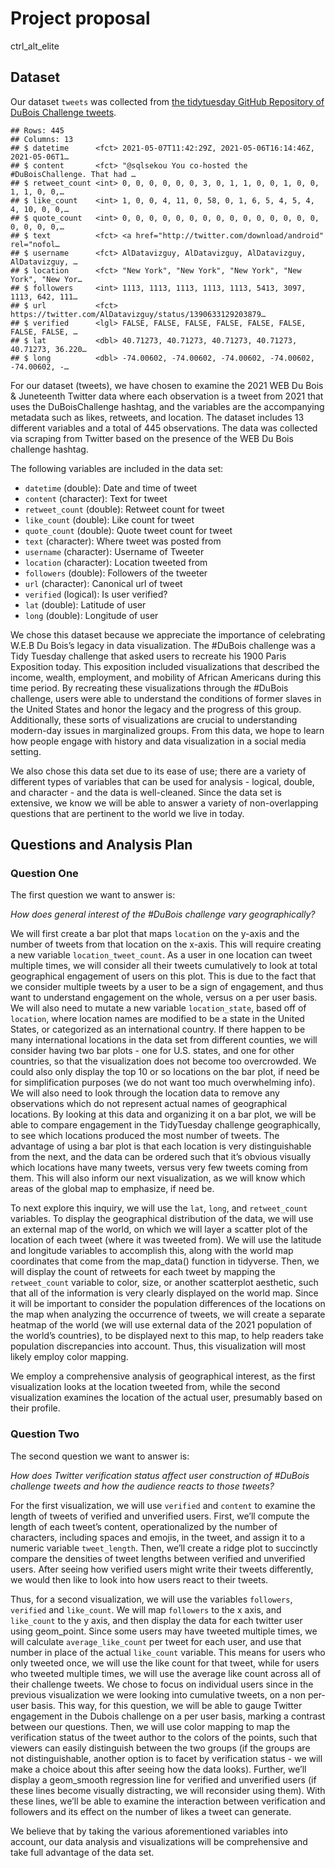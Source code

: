 Project proposal
================
ctrl\_alt\_elite

## Dataset

Our dataset `tweets` was collected from [the tidytuesday GitHub
Repository of DuBois Challenge
tweets](https://github.com/rfordatascience/tidytuesday/blob/master/data/2021/2021-06-15/readme.md).

    ## Rows: 445
    ## Columns: 13
    ## $ datetime      <fct> 2021-05-07T11:42:29Z, 2021-05-06T16:14:46Z, 2021-05-06T1…
    ## $ content       <fct> "@sqlsekou You co-hosted the #DuBoisChallenge. That had …
    ## $ retweet_count <int> 0, 0, 0, 0, 0, 0, 3, 0, 1, 1, 0, 0, 1, 0, 0, 1, 1, 0, 0,…
    ## $ like_count    <int> 1, 0, 0, 4, 11, 0, 58, 0, 1, 6, 5, 4, 5, 4, 4, 10, 0, 0,…
    ## $ quote_count   <int> 0, 0, 0, 0, 0, 0, 0, 0, 0, 0, 0, 0, 0, 0, 0, 0, 0, 0, 0,…
    ## $ text          <fct> <a href="http://twitter.com/download/android" rel="nofol…
    ## $ username      <fct> AlDatavizguy, AlDatavizguy, AlDatavizguy, AlDatavizguy, …
    ## $ location      <fct> "New York", "New York", "New York", "New York", "New Yor…
    ## $ followers     <int> 1113, 1113, 1113, 1113, 1113, 5413, 3097, 1113, 642, 111…
    ## $ url           <fct> https://twitter.com/AlDatavizguy/status/1390633129203879…
    ## $ verified      <lgl> FALSE, FALSE, FALSE, FALSE, FALSE, FALSE, FALSE, FALSE, …
    ## $ lat           <dbl> 40.71273, 40.71273, 40.71273, 40.71273, 40.71273, 36.220…
    ## $ long          <dbl> -74.00602, -74.00602, -74.00602, -74.00602, -74.00602, -…

For our dataset (tweets), we have chosen to examine the 2021 WEB Du Bois
& Juneteenth Twitter data where each observation is a tweet from 2021
that uses the DuBoisChallenge hashtag, and the variables are the
accompanying metadata such as likes, retweets, and location. The dataset
includes 13 different variables and a total of 445 observations. The
data was collected via scraping from Twitter based on the presence of
the WEB Du Bois challenge hashtag.

The following variables are included in the data set:

  - `datetime` (double): Date and time of tweet
  - `content` (character): Text for tweet
  - `retweet_count` (double): Retweet count for tweet
  - `like_count` (double): Like count for tweet
  - `quote_count` (double): Quote tweet count for tweet
  - `text` (character): Where tweet was posted from
  - `username` (character): Username of Tweeter
  - `location` (character): Location tweeted from
  - `followers` (double): Followers of the tweeter
  - `url` (character): Canonical url of tweet
  - `verified` (logical): Is user verified?
  - `lat` (double): Latitude of user
  - `long` (double): Longitude of user

We chose this dataset because we appreciate the importance of
celebrating W.E.B Du Bois’s legacy in data visualization. The \#DuBois
challenge was a Tidy Tuesday challenge that asked users to recreate his
1900 Paris Exposition today. This exposition included visualizations
that described the income, wealth, employment, and mobility of African
Americans during this time period. By recreating these visualizations
through the \#DuBois challenge, users were able to understand the
conditions of former slaves in the United States and honor the legacy
and the progress of this group. Additionally, these sorts of
visualizations are crucial to understanding modern-day issues in
marginalized groups. From this data, we hope to learn how people engage
with history and data visualization in a social media setting.

We also chose this data set due to its ease of use; there are a variety
of different types of variables that can be used for analysis - logical,
double, and character - and the data is well-cleaned. Since the data set
is extensive, we know we will be able to answer a variety of
non-overlapping questions that are pertinent to the world we live in
today.

## Questions and Analysis Plan

### Question One

The first question we want to answer is:

*How does general interest of the \#DuBois challenge vary
geographically?*

We will first create a bar plot that maps `location` on the y-axis and
the number of tweets from that location on the x-axis. This will require
creating a new variable `location_tweet_count`. As a user in one
location can tweet multiple times, we will consider all their tweets
cumulatively to look at total geographical engagement of users on this
plot. This is due to the fact that we consider multiple tweets by a user
to be a sign of engagement, and thus want to understand engagement on
the whole, versus on a per user basis. We will also need to mutate a new
variable `location_state`, based off of `location`, where location names
are modified to be a state in the United States, or categorized as an
international country. If there happen to be many international
locations in the data set from different counties, we will consider
having two bar plots - one for U.S. states, and one for other countries,
so that the visualization does not become too overcrowded. We could also
only display the top 10 or so locations on the bar plot, if need be for
simplification purposes (we do not want too much overwhelming info). We
will also need to look through the location data to remove any
observations which do not represent actual names of geographical
locations. By looking at this data and organizing it on a bar plot, we
will be able to compare engagement in the TidyTuesday challenge
geographically, to see which locations produced the most number of
tweets. The advantage of using a bar plot is that each location is very
distinguishable from the next, and the data can be ordered such that
it’s obvious visually which locations have many tweets, versus very
few tweets coming from them. This will also inform our next
visualization, as we will know which areas of the global map to
emphasize, if need be.

To next explore this inquiry, we will use the `lat`, `long`, and
`retweet_count` variables. To display the geographical distribution of
the data, we will use an external map of the world, on which we will
layer a scatter plot of the location of each tweet (where it was tweeted
from). We will use the latitude and longitude variables to accomplish
this, along with the world map coordinates that come from the
map\_data() function in tidyverse. Then, we will display the count of
retweets for each tweet by mapping the `retweet_count` variable to
color, size, or another scatterplot aesthetic, such that all of the
information is very clearly displayed on the world map. Since it will be
important to consider the population differences of the locations on the
map when analyzing the occurrence of tweets, we will create a separate
heatmap of the world (we will use external data of the 2021 population
of the world’s countries), to be displayed next to this map, to help
readers take population discrepancies into account. Thus, this
visualization will most likely employ color mapping.

We employ a comprehensive analysis of geographical interest, as the
first visualization looks at the location tweeted from, while the second
visualization examines the location of the actual user, presumably based
on their profile.

### Question Two

The second question we want to answer is:

*How does Twitter verification status affect user construction of
\#DuBois challenge tweets and how the audience reacts to those tweets?*

For the first visualization, we will use `verified` and `content` to
examine the length of tweets of verified and unverified users. First,
we’ll compute the length of each tweet’s content, operationalized by
the number of characters, including spaces and emojis, in the tweet, and
assign it to a numeric variable `tweet_length`. Then, we’ll create a
ridge plot to succinctly compare the densities of tweet lengths between
verified and unverified users. After seeing how verified users might
write their tweets differently, we would then like to look into how
users react to their tweets.

Thus, for a second visualization, we will use the variables `followers`,
`verified` and `like_count`. We will map `followers` to the x axis, and
`like_count` to the y axis, and then display the data for each twitter
user using geom\_point. Since some users may have tweeted multiple
times, we will calculate `average_like_count` per tweet for each user,
and use that number in place of the actual `like_count` variable. This
means for users who only tweeted once, we will use the like count for
that tweet, while for users who tweeted multiple times, we will use the
average like count across all of their challenge tweets. We chose to
focus on individual users since in the previous visualization we were
looking into cumulative tweets, on a non per-user basis. This way, for
this question, we will be able to gauge Twitter engagement in the Dubois
challenge on a per user basis, marking a contrast between our questions.
Then, we will use color mapping to map the verification status of the
tweet author to the colors of the points, such that viewers can easily
distinguish between the two groups (if the groups are not
distinguishable, another option is to facet by verification status - we
will make a choice about this after seeing how the data looks). Further,
we’ll display a geom\_smooth regression line for verified and unverified
users (if these lines become visually distracting, we will reconsider
using them). With these lines, we’ll be able to examine the interaction
between verification and followers and its effect on the number of likes
a tweet can generate.

We believe that by taking the various aforementioned variables into
account, our data analysis and visualizations will be comprehensive and
take full advantage of the data set.
